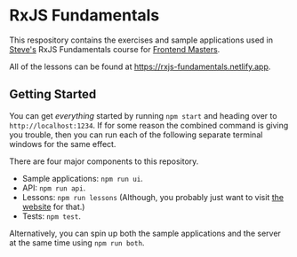 # RxJS Fundamentals

This respository contains the exercises and sample applications used in [Steve's](https://twitter.com/stevekinney) RxJS Fundamentals course for [Frontend Masters](https://frontendmasters.com).

All of the lessons can be found at https://rxjs-fundamentals.netlify.app.

## Getting Started

You can get _everything_ started by running `npm start` and heading over to `http://localhost:1234`. If for some reason the combined command is giving you trouble, then you can run each of the following separate terminal windows for the same effect.

There are four major components to this repository.

- Sample applications: `npm run ui`.
- API: `npm run api`.
- Lessons: `npm run lessons` (Although, you probably just want to visit [the website](https://rxjs-fundamentals.netlify.app) for that.)
- Tests: `npm test`.

Alternatively, you can spin up both the sample applications and the server at the same time using `npm run both`.
